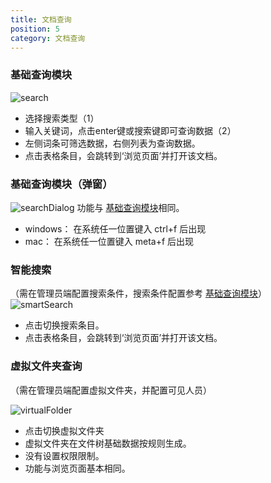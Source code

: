 ```yaml
---
title: 文档查询
position: 5
category: 文档查询
---
```

### 基础查询模块
![search](/search.png)
- 选择搜索类型（1）
- 输入关键词，点击enter键或搜索键即可查询数据（2）
- 左侧词条可筛选数据，右侧列表为查询数据。
- 点击表格条目，会跳转到‘浏览页面’并打开该文档。
### 基础查询模块（弹窗）
![searchDialog](/searchDialog.png)
功能与 <a href="#基础查询模块">基础查询模块</a>相同。
- windows： 在系统任一位置键入 ctrl+f 后出现
- mac： 在系统任一位置键入 meta+f 后出现

### 智能搜索
（需在管理员端配置搜索条件，搜索条件配置参考 <a href="#基础查询模块">基础查询模块</a>）
![smartSearch](/smartSearch.png)
- 点击切换搜索条目。
- 点击表格条目，会跳转到‘浏览页面’并打开该文档。
### 虚拟文件夹查询
（需在管理员端配置虚拟文件夹，并配置可见人员）

![virtualFolder](/virtualFolder.png)
- 点击切换虚拟文件夹
- 虚拟文件夹在文件树基础数据按规则生成。
- 没有设置权限限制。
- 功能与浏览页面基本相同。
